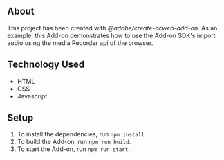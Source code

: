 ## About

This project has been created with _@adobe/create-ccweb-add-on_. As an example, this Add-on demonstrates how to use the Add-on SDK's import audio using the media Recorder api of the browser.

## Technology Used

-   HTML
-   CSS
-   Javascript

## Setup

1. To install the dependencies, run `npm install`.
2. To build the Add-on, run `npm run build`.
3. To start the Add-on, run `npm run start`.
